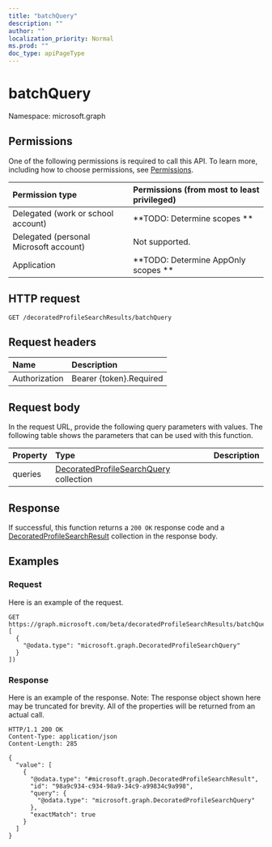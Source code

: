 ```yaml
---
title: "batchQuery"
description: ""
author: ""
localization_priority: Normal
ms.prod: ""
doc_type: apiPageType
---
```


# batchQuery

Namespace: microsoft.graph



## Permissions
One of the following permissions is required to call this API. To learn more, including how to choose permissions, see [Permissions](/concepts/permissions-reference.md).

|Permission type|Permissions (from most to least privileged)|
|:---|:---|
|Delegated (work or school account)|**TODO: Determine scopes **|
|Delegated (personal Microsoft account)|Not supported.|
|Application|**TODO: Determine AppOnly scopes **|

## HTTP request
<!-- {
  "blockType": "ignored"
}
-->
``` http
GET /decoratedProfileSearchResults/batchQuery
```

## Request headers
|Name|Description|
|:---|:---|
|Authorization|Bearer {token}.Required|

## Request body
In the request URL, provide the following query parameters with values.
The following table shows the parameters that can be used with this function.

|Property|Type|Description|
|:---|:---|:---|
|queries|[DecoratedProfileSearchQuery](../resources/decoratedprofilesearchquery.md) collection||



## Response
If successful, this function returns a `200 OK` response code and a [DecoratedProfileSearchResult](../resources/decoratedprofilesearchresult.md) collection in the response body.

## Examples

### Request
Here is an example of the request.
<!-- {
  "blockType": "request",
  "name": "decoratedprofilesearchresult_batchquery"
}
-->
``` http
GET https://graph.microsoft.com/beta/decoratedProfileSearchResults/batchQuery(queries=[
  {
    "@odata.type": "microsoft.graph.DecoratedProfileSearchQuery"
  }
])
```

### Response
Here is an example of the response. Note: The response object shown here may be truncated for brevity. All of the properties will be returned from an actual call.
<!-- {
  "blockType": "response",
  "truncated": true,
  "@odata.type": "collection(microsoft.graph.decoratedprofilesearchresult)"
}
-->
``` http
HTTP/1.1 200 OK
Content-Type: application/json
Content-Length: 285

{
  "value": [
    {
      "@odata.type": "#microsoft.graph.DecoratedProfileSearchResult",
      "id": "98a9c934-c934-98a9-34c9-a99834c9a998",
      "query": {
        "@odata.type": "microsoft.graph.DecoratedProfileSearchQuery"
      },
      "exactMatch": true
    }
  ]
}
```

